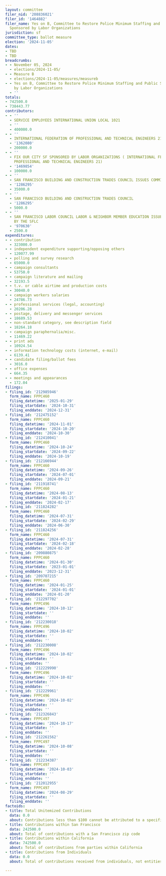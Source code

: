 ```yaml
---
layout: committee
filer_nid: '208836021'
filer_id: '1464882'
filer_name: Yes on B, Committee to Restore Police Minimum Staffing and Public Safety,
  Sponsored by Labor Organizations
jurisdiction: sf
committee_type: ballot measure
election: '2024-11-05'
dates:
- TBD
- TBD
breadcrumbs:
- - November 05, 2024
  - elections/2024-11-05/
- - Measure B
  - elections/2024-11-05/measures/measureb
- - Yes on B, Committee to Restore Police Minimum Staffing and Public Safety, Sponsored
    by Labor Organizations
  - ''
totals:
- 742500.0
- 738443.77
contributors:
- - ''
  - SERVICE EMPLOYEES INTERNATIONAL UNION LOCAL 1021
  - ''
  - 400000.0
- - ''
  - INTERNATIONAL FEDERATION OF PROFESSIONAL AND TECHNICAL ENGINEERS 21 ISSUES PAC
  - '1362080'
  - 200000.0
- - ''
  - FIX OUR CITY SF SPONSORED BY LABOR ORGANIZATIONS ( INTERNATIONAL FEDERATION OF
    PROFESSIONAL AND TECHNICAL ENGINEERS 21)
  - '1469854'
  - 100000.0
- - ''
  - SAN FRANCISCO BUILDING AND CONSTRUCTION TRADES COUNCIL ISSUES COMMITTEE
  - '1286295'
  - 35000.0
- - ''
  - SAN FRANCISCO BUILDING AND CONSTRUCTION TRADES COUNCIL
  - '1286295'
  - 5000.0
- - ''
  - SAN FRANCISCO LABOR COUNCIL LABOR & NEIGHBOR MEMBER EDUCATION ISSUES, SPONSORED
    BY THE SFLC
  - '970630'
  - 2500.0
expenditures:
- - contribution
  - 323000.0
- - independent expenditure supporting/opposing others
  - 120077.99
- - polling and survey research
  - 65000.0
- - campaign consultants
  - 53750.0
- - campaign literature and mailing
  - 32193.5
- - t.v. or cable airtime and production costs
  - 30040.0
- - campaign workers salaries
  - 24786.73
- - professional services (legal, accounting)
  - 20206.28
- - postage, delivery and messenger services
  - 18689.53
- - non-standard category, see description field
  - 18264.18
- - campaign paraphernalia/misc.
  - 11469.22
- - print ads
  - 10924.54
- - information technology costs (internet, e-mail)
  - 6139.41
- - candidate filing/ballot fees
  - 3016.0
- - office expenses
  - 664.35
- - meetings and appearances
  - 172.04
filings:
- filing_id: '212985946'
  form_name: FPPC460
  filing_datetime: '2025-01-29'
  filing_startdate: '2024-10-31'
  filing_enddate: '2024-12-31'
- filing_id: '212475152'
  form_name: FPPC460
  filing_datetime: '2024-11-01'
  filing_startdate: '2024-10-20'
  filing_enddate: '2024-10-30'
- filing_id: '212410041'
  form_name: FPPC460
  filing_datetime: '2024-10-24'
  filing_startdate: '2024-09-22'
  filing_enddate: '2024-10-19'
- filing_id: '212166944'
  form_name: FPPC460
  filing_datetime: '2024-09-26'
  filing_startdate: '2024-07-01'
  filing_enddate: '2024-09-21'
- filing_id: '211918741'
  form_name: FPPC460
  filing_datetime: '2024-08-13'
  filing_startdate: '2024-01-21'
  filing_enddate: '2024-02-17'
- filing_id: '211824282'
  form_name: FPPC460
  filing_datetime: '2024-07-31'
  filing_startdate: '2024-02-29'
  filing_enddate: '2024-06-30'
- filing_id: '211824256'
  form_name: FPPC460
  filing_datetime: '2024-07-31'
  filing_startdate: '2024-02-18'
  filing_enddate: '2024-02-28'
- filing_id: '209880875'
  form_name: FPPC460
  filing_datetime: '2024-01-30'
  filing_startdate: '2023-01-01'
  filing_enddate: '2023-12-31'
- filing_id: '209707215'
  form_name: FPPC460
  filing_datetime: '2024-01-25'
  filing_startdate: '2024-01-01'
  filing_enddate: '2024-01-20'
- filing_id: '212297702'
  form_name: FPPC496
  filing_datetime: '2024-10-12'
  filing_startdate: ''
  filing_enddate: ''
- filing_id: '212230018'
  form_name: FPPC496
  filing_datetime: '2024-10-02'
  filing_startdate: ''
  filing_enddate: ''
- filing_id: '212230008'
  form_name: FPPC496
  filing_datetime: '2024-10-02'
  filing_startdate: ''
  filing_enddate: ''
- filing_id: '212229990'
  form_name: FPPC496
  filing_datetime: '2024-10-02'
  filing_startdate: ''
  filing_enddate: ''
- filing_id: '212229961'
  form_name: FPPC496
  filing_datetime: '2024-10-02'
  filing_startdate: ''
  filing_enddate: ''
- filing_id: '212326843'
  form_name: FPPC497
  filing_datetime: '2024-10-17'
  filing_startdate: ''
  filing_enddate: ''
- filing_id: '212261562'
  form_name: FPPC497
  filing_datetime: '2024-10-08'
  filing_startdate: ''
  filing_enddate: ''
- filing_id: '212234387'
  form_name: FPPC497
  filing_datetime: '2024-10-03'
  filing_startdate: ''
  filing_enddate: ''
- filing_id: '212012955'
  form_name: FPPC497
  filing_datetime: '2024-08-29'
  filing_startdate: ''
  filing_enddate: ''
factoids:
- title: Total Unitemized Contributions
  data: 0.0
  about: Contributions less than $100 cannot be attributed to a specific individual
- title: Contributions within San Francisco
  data: 242500.0
  about: Total of contributions with a San Francisco zip code
- title: Contributions within California
  data: 742500.0
  about: Total of contributions from parties within California
- title: Contributions from Individuals
  data: 0.0
  about: Total of contributions received from individuals, not entities

---
```


